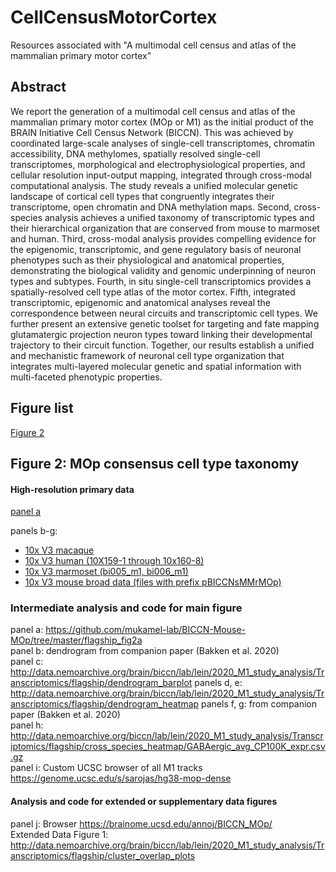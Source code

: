 # CellCensusMotorCortex
Resources associated with "A multimodal cell census and atlas of the mammalian primary motor cortex"

## Abstract
We report the generation of a multimodal cell census and atlas of the mammalian primary motor cortex (MOp or M1) as the initial product of the BRAIN Initiative Cell Census Network (BICCN). This was achieved by coordinated large-scale analyses of single-cell transcriptomes, chromatin accessibility, DNA methylomes, spatially resolved single-cell transcriptomes, morphological and electrophysiological properties, and cellular resolution input-output mapping, integrated through cross-modal computational analysis. The study reveals a unified molecular genetic landscape of cortical cell types that congruently integrates their transcriptome, open chromatin and DNA methylation maps. Second, cross-species analysis achieves a unified taxonomy of transcriptomic types and their hierarchical organization that are conserved from mouse to marmoset and human. Third, cross-modal analysis provides compelling evidence for the epigenomic, transcriptomic, and gene regulatory basis of neuronal phenotypes such as their physiological and anatomical properties, demonstrating the biological validity and genomic underpinning of neuron types and subtypes. Fourth, in situ single-cell transcriptomics provides a spatially-resolved cell type atlas of the motor cortex. Fifth, integrated transcriptomic, epigenomic and anatomical analyses reveal the correspondence between neural circuits and transcriptomic cell types. We further present an extensive genetic toolset for targeting and fate mapping glutamatergic projection neuron types toward linking their developmental trajectory to their circuit function. Together, our results establish a unified and mechanistic framework of neuronal cell type organization that integrates multi-layered molecular genetic and spatial information with multi-faceted phenotypic properties. 


## Figure list

[Figure 2](#figure-2-mop-consensus-cell-type-taxonomy)


## Figure 2: MOp consensus cell type taxonomy

#### High-resolution primary data			
[panel a](http://data.nemoarchive.org/publication_release/MOp_MiniAtlas_2020/)

panels b-g: 
- [10x V3 macaque](http://data.nemoarchive.org/biccn/lab/lein/lein/transcriptomic/sncell/raw/)
- [10x V3 human (10X159-1 through 10x160-8)](http://data.nemoarchive.org/biccn/lab/linnarsson/transcriptome/sncell/10X/raw/10X159-1/)
- [10x V3 marmoset (bi005_m1, bi006_m1)](http://data.nemoarchive.org/biccn/lab/feng/transcriptome/sncell/raw/)
- [10x V3 mouse broad data (files with prefix pBICCNsMMrMOp)](http://data.nemoarchive.org/biccn/grant/huang/macosko/transcriptome/sncell/raw)
	
### Intermediate analysis and code for main figure			
panel a:	https://github.com/mukamel-lab/BICCN-Mouse-MOp/tree/master/flagship_fig2a		
panel b:	dendrogram from companion paper (Bakken et al. 2020)		
panel c:	http://data.nemoarchive.org/brain/biccn/lab/lein/2020_M1_study_analysis/Transcriptomics/flagship/dendrogram_barplot
panels d, e:	http://data.nemoarchive.org/brain/biccn/lab/lein/2020_M1_study_analysis/Transcriptomics/flagship/dendrogram_heatmap
panels f, g:	from companion paper (Bakken et al. 2020)		
panel h:	http://data.nemoarchive.org/biccn/lab/lein/2020_M1_study_analysis/Transcriptomics/flagship/cross_species_heatmap/GABAergic_avg_CP100K_expr.csv.gz		
panel i:	Custom UCSC browser of all M1 tracks	https://genome.ucsc.edu/s/sarojas/hg38-mop-dense	

#### Analysis and code for extended or supplementary data figures			
panel j:	Browser https://brainome.ucsd.edu/annoj/BICCN_MOp/		
Extended Data Figure 1:	http://data.nemoarchive.org/brain/biccn/lab/lein/2020_M1_study_analysis/Transcriptomics/flagship/cluster_overlap_plots		

